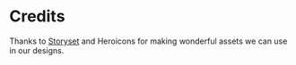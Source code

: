 # Credits

Thanks to [Storyset]() and Heroicons for making wonderful assets we can use in our designs.
